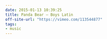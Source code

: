 ```yaml
---
date: 2015-01-13 10:39:25
title: Panda Bear – Boys Latin
off-site-url: "https://vimeo.com/113544877"
tags:
- music
---
```


